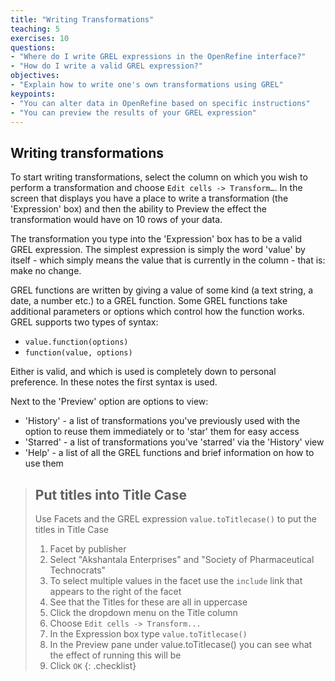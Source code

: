 ```yaml
---
title: "Writing Transformations"
teaching: 5
exercises: 10
questions:
- "Where do I write GREL expressions in the OpenRefine interface?"
- "How do I write a valid GREL expression?"
objectives:
- "Explain how to write one's own transformations using GREL"
keypoints:
- "You can alter data in OpenRefine based on specific instructions"
- "You can preview the results of your GREL expression"
---
```


## Writing transformations

To start writing transformations, select the column on which you wish to perform a transformation and choose ```Edit cells -> Transform…```. In the screen that displays you have a place to write a transformation (the 'Expression' box) and then the ability to Preview the effect the transformation would have on 10 rows of your data.

The transformation you type into the 'Expression' box has to be a valid GREL expression. The simplest expression is simply the word 'value' by itself - which simply means the value that is currently in the column - that is: make no change.

GREL functions are written by giving a value of some kind (a text string, a date, a number etc.) to a GREL function. Some GREL functions take additional parameters or options which control how the function works. GREL supports two types of syntax:

* ```value.function(options)```
* ```function(value, options)```

Either is valid, and which is used is completely down to personal preference. In these notes the first syntax is used.

Next to the 'Preview' option are options to view:

* 'History' - a list of transformations you've previously used with the option to reuse them immediately or to 'star' them for easy access
* 'Starred' - a list of transformations you've 'starred' via the 'History' view
* 'Help' - a list of all the GREL functions and brief information on how to use them

>## Put titles into Title Case
>Use Facets and the GREL expression ```value.toTitlecase()``` to put the titles in Title Case
>1. Facet by publisher
>2. Select "Akshantala Enterprises" and "Society of Pharmaceutical Technocrats"
>3. To select multiple values in the facet use the ```include``` link that appears to the right of the facet
>4. See that the Titles for these are all in uppercase
>5.  Click the dropdown menu on the Title column
>6. Choose ```Edit cells -> Transform...```
>7. In the Expression box type ```value.toTitlecase()```
>8. In the Preview pane under value.toTitlecase() you can see what the effect of running this will be
>9. Click ```OK```
{: .checklist}

